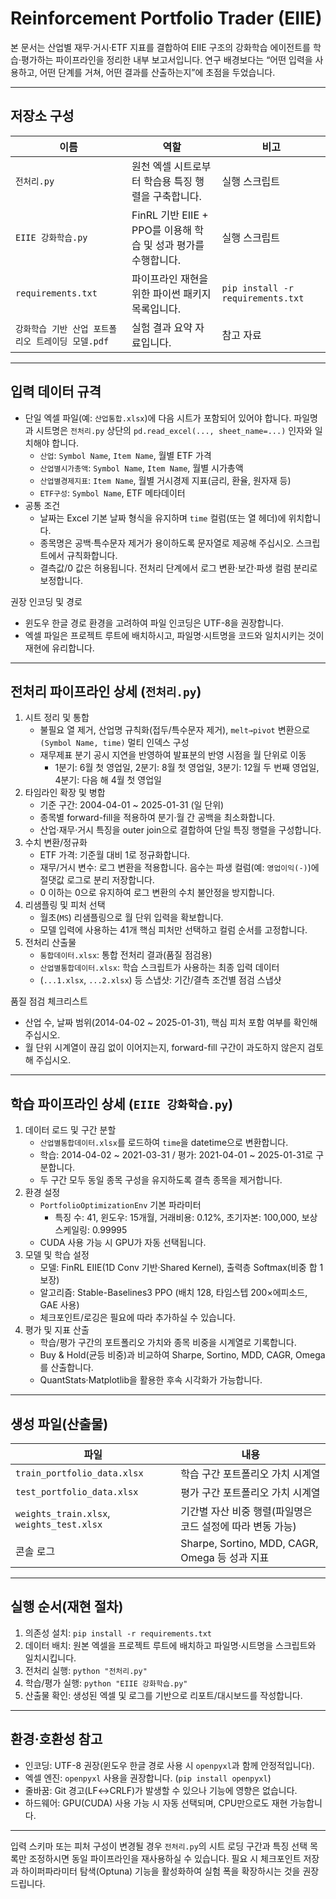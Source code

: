 # Reinforcement Portfolio Trader (EIIE)

본 문서는 산업별 재무·거시·ETF 지표를 결합하여 EIIE 구조의 강화학습 에이전트를 학습·평가하는 파이프라인을 정리한 내부 보고서입니다. 연구 배경보다는 “어떤 입력을 사용하고, 어떤 단계를 거쳐, 어떤 결과를 산출하는지”에 초점을 두었습니다.

---

## 저장소 구성
| 이름 | 역할 | 비고 |
| --- | --- | --- |
| `전처리.py` | 원천 엑셀 시트로부터 학습용 특징 행렬을 구축합니다. | 실행 스크립트 |
| `EIIE 강화학습.py` | FinRL 기반 EIIE + PPO를 이용해 학습 및 성과 평가를 수행합니다. | 실행 스크립트 |
| `requirements.txt` | 파이프라인 재현을 위한 파이썬 패키지 목록입니다. | `pip install -r requirements.txt` |
| `강화학습 기반 산업 포트폴리오 트레이딩 모델.pdf` | 실험 결과 요약 자료입니다. | 참고 자료 |

---

## 입력 데이터 규격
- 단일 엑셀 파일(예: `산업통합.xlsx`)에 다음 시트가 포함되어 있어야 합니다. 파일명과 시트명은 `전처리.py` 상단의 `pd.read_excel(..., sheet_name=...)` 인자와 일치해야 합니다.
  - `산업`: `Symbol Name`, `Item Name`, 월별 ETF 가격
  - `산업별시가총액`: `Symbol Name`, `Item Name`, 월별 시가총액
  - `산업별경제지표`: `Item Name`, 월별 거시경제 지표(금리, 환율, 원자재 등)
  - `ETF구성`: `Symbol Name`, ETF 메타데이터
- 공통 조건
  - 날짜는 Excel 기본 날짜 형식을 유지하며 `time` 컬럼(또는 열 헤더)에 위치합니다.
  - 종목명은 공백·특수문자 제거가 용이하도록 문자열로 제공해 주십시오. 스크립트에서 규칙화합니다.
  - 결측값/0 값은 허용됩니다. 전처리 단계에서 로그 변환·보간·파생 컬럼 분리로 보정합니다.

권장 인코딩 및 경로
- 윈도우 한글 경로 환경을 고려하여 파일 인코딩은 UTF-8을 권장합니다.
- 엑셀 파일은 프로젝트 루트에 배치하시고, 파일명·시트명을 코드와 일치시키는 것이 재현에 유리합니다.

---

## 전처리 파이프라인 상세 (`전처리.py`)
1. 시트 정리 및 통합
   - 불필요 열 제거, 산업명 규칙화(접두/특수문자 제거), `melt→pivot` 변환으로 `(Symbol Name, time)` 멀티 인덱스 구성
   - 재무제표 분기 공시 지연을 반영하여 발표분의 반영 시점을 월 단위로 이동
     - 1분기: 6월 첫 영업일, 2분기: 8월 첫 영업일, 3분기: 12월 두 번째 영업일, 4분기: 다음 해 4월 첫 영업일
2. 타임라인 확장 및 병합
   - 기준 구간: 2004-04-01 ~ 2025-01-31 (일 단위)
   - 종목별 forward-fill을 적용하여 분기·월 간 공백을 최소화합니다.
   - 산업·재무·거시 특징을 outer join으로 결합하여 단일 특징 행렬을 구성합니다.
3. 수치 변환/정규화
   - ETF 가격: 기준월 대비 1로 정규화합니다.
   - 재무/거시 변수: 로그 변환을 적용합니다. 음수는 파생 컬럼(예: `영업이익(-)`)에 절댓값 로그로 분리 저장합니다.
   - 0 이하는 0으로 유지하여 로그 변환의 수치 불안정을 방지합니다.
4. 리샘플링 및 피처 선택
   - 월초(`MS`) 리샘플링으로 월 단위 입력을 확보합니다.
   - 모델 입력에 사용하는 41개 핵심 피처만 선택하고 컬럼 순서를 고정합니다.
5. 전처리 산출물
   - `통합데이터.xlsx`: 통합 전처리 결과(품질 점검용)
   - `산업별통합데이터.xlsx`: 학습 스크립트가 사용하는 최종 입력 데이터
   - (`...1.xlsx`, `...2.xlsx`) 등 스냅샷: 기간/결측 조건별 점검 스냅샷

품질 점검 체크리스트
- 산업 수, 날짜 범위(2014-04-02 ~ 2025-01-31), 핵심 피처 포함 여부를 확인해 주십시오.
- 월 단위 시계열이 끊김 없이 이어지는지, forward-fill 구간이 과도하지 않은지 검토해 주십시오.

---

## 학습 파이프라인 상세 (`EIIE 강화학습.py`)
1. 데이터 로드 및 구간 분할
   - `산업별통합데이터.xlsx`를 로드하여 `time`을 datetime으로 변환합니다.
   - 학습: 2014-04-02 ~ 2021-03-31 / 평가: 2021-04-01 ~ 2025-01-31로 구분합니다.
   - 두 구간 모두 동일 종목 구성을 유지하도록 결측 종목을 제거합니다.
2. 환경 설정
   - `PortfolioOptimizationEnv` 기본 파라미터
     - 특징 수: 41, 윈도우: 15개월, 거래비용: 0.12%, 초기자본: 100,000, 보상 스케일링: 0.99995
   - CUDA 사용 가능 시 GPU가 자동 선택됩니다.
3. 모델 및 학습 설정
   - 모델: FinRL EIIE(1D Conv 기반·Shared Kernel), 출력층 Softmax(비중 합 1 보장)
   - 알고리즘: Stable-Baselines3 PPO (배치 128, 타임스텝 200×에피소드, GAE 사용)
   - 체크포인트/로깅은 필요에 따라 추가하실 수 있습니다.
4. 평가 및 지표 산출
   - 학습/평가 구간의 포트폴리오 가치와 종목 비중을 시계열로 기록합니다.
   - Buy & Hold(균등 비중)과 비교하여 Sharpe, Sortino, MDD, CAGR, Omega를 산출합니다.
   - QuantStats·Matplotlib을 활용한 후속 시각화가 가능합니다.

---

## 생성 파일(산출물)
| 파일 | 내용 |
| --- | --- |
| `train_portfolio_data.xlsx` | 학습 구간 포트폴리오 가치 시계열 |
| `test_portfolio_data.xlsx` | 평가 구간 포트폴리오 가치 시계열 |
| `weights_train.xlsx`, `weights_test.xlsx` | 기간별 자산 비중 행렬(파일명은 코드 설정에 따라 변동 가능) |
| 콘솔 로그 | Sharpe, Sortino, MDD, CAGR, Omega 등 성과 지표 |

---

## 실행 순서(재현 절차)
1. 의존성 설치: `pip install -r requirements.txt`
2. 데이터 배치: 원본 엑셀을 프로젝트 루트에 배치하고 파일명·시트명을 스크립트와 일치시킵니다.
3. 전처리 실행: `python "전처리.py"`
4. 학습/평가 실행: `python "EIIE 강화학습.py"`
5. 산출물 확인: 생성된 엑셀 및 로그를 기반으로 리포트/대시보드를 작성합니다.

---

## 환경·호환성 참고
- 인코딩: UTF-8 권장(윈도우 한글 경로 사용 시 `openpyxl`과 함께 안정적입니다).
- 엑셀 엔진: `openpyxl` 사용을 권장합니다. (`pip install openpyxl`)
- 줄바꿈: Git 경고(LF↔CRLF)가 발생할 수 있으나 기능에 영향은 없습니다.
- 하드웨어: GPU(CUDA) 사용 가능 시 자동 선택되며, CPU만으로도 재현 가능합니다.

---

입력 스키마 또는 피처 구성이 변경될 경우 `전처리.py`의 시트 로딩 구간과 특징 선택 목록만 조정하시면 동일 파이프라인을 재사용하실 수 있습니다. 필요 시 체크포인트 저장과 하이퍼파라미터 탐색(Optuna) 기능을 활성화하여 실험 폭을 확장하시는 것을 권장드립니다.